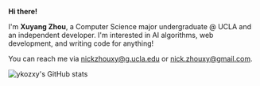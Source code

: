 **Hi there!**

I'm **Xuyang Zhou**, a Computer Science major undergraduate @ UCLA and an independent developer. I'm interested in AI algorithms, web development, and writing code for anything!

You can reach me via nickzhouxy@g.ucla.edu or nick.zhouxy@gmail.com. 

![ykozxy's GitHub stats](https://github-readme-stats.vercel.app/api?username=ykozxy&count_private=true&show_icons=true&theme=react&hide=contribs&include_all_commits=true)
